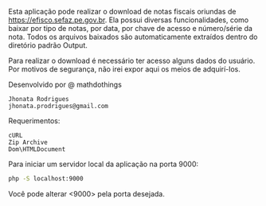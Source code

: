 Esta aplicação pode realizar o download de notas fiscais oriundas de https://efisco.sefaz.pe.gov.br. Ela possui diversas funcionalidades, como baixar por tipo de notas, por data, por chave de acesso e número/série da nota. Todos os arquivos baixados são automaticamente extraídos dentro do diretório padrão Output.

Para realizar o download é necessário ter acesso alguns dados do usuário. Por motivos de segurança, não irei expor aqui os meios de adquirí-los.

Desenvolvido por @ mathdothings
    
    Jhonata Rodrigues
    jhonata.prodrigues@gmail.com

Requerimentos:
    
    cURL
    Zip Archive
    Dom\HTMLDocument

Para iniciar um servidor local da aplicação na porta 9000:
```bash
php -S localhost:9000
```
Você pode alterar <9000> pela porta desejada.